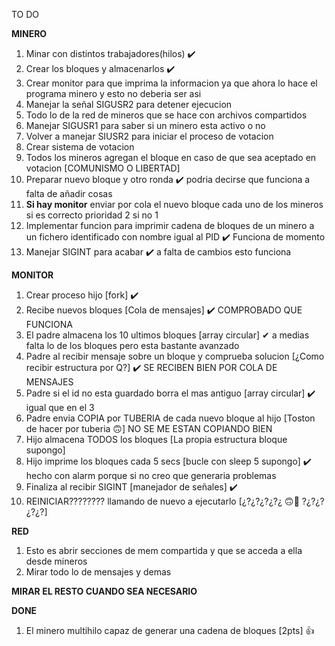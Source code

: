 TO DO 

**MINERO** 
1.  Minar con distintos trabajadores(hilos)   ✔️
2.  Crear los bloques y almacenarlos  ✔️
3.  Crear monitor para que imprima la informacion ya que ahora lo hace el programa minero y esto no deberia ser asi 
4.  Manejar la señal SIGUSR2 para detener ejecucion
5.  Todo lo de la red de mineros que se hace con archivos compartidos
6.  Manejar SIGUSR1 para saber si un minero esta activo o no
7.  Volver a manejar SIUSR2 para iniciar el proceso de votacion
8.  Crear sistema de votacion
9.  Todos los mineros agregan el bloque en caso de que sea aceptado en votacion [COMUNISMO O LIBERTAD]
10. Preparar nuevo bloque y otro ronda ✔️ podria decirse que funciona a falta de añadir cosas
11. **Si hay monitor**  enviar por cola el nuevo bloque cada uno de los mineros si es correcto prioridad 2 si no 1
12. Implementar funcion para imprimir cadena de bloques de un minero a un fichero identificado con nombre igual al PID ✔️ Funciona de momento
13. Manejar SIGINT para acabar ✔️ a falta de cambios esto funciona 

**MONITOR**
1.  Crear proceso hijo  [fork] ✔️
2.  Recibe nuevos bloques   [Cola de mensajes] ✔️ COMPROBADO QUE FUNCIONA
3.  El padre almacena los 10 ultimos bloques [array circular] ✔ a medias falta lo de los bloques pero esta bastante avanzado
4.  Padre al recibir mensaje sobre un bloque y comprueba solucion  [¿Como recibir estructura por Q?] ✔️ SE RECIBEN BIEN POR COLA DE MENSAJES
5.  Padre si el id no esta guardado borra el mas antiguo    [array circular] ✔️ igual que en el 3
6.  Padre envia COPIA por TUBERIA de cada nuevo bloque al hijo [Toston de hacer por tuberia :upside_down_face:] NO SE ME ESTAN COPIANDO BIEN 
7.  Hijo almacena TODOS los bloques         [La propia estructura bloque supongo]
8.  Hijo imprime los bloques cada 5 secs    [bucle con sleep 5 supongo] ✔️ hecho con alarm porque si no creo que generaria problemas
9.  Finaliza al recibir SIGINT  [manejador de señales] ✔️ 
10. REINICIAR???????? llamando de nuevo a ejecutarlo [¿?¿?¿?¿?¿ :upside_down_face::exploding_head: ?¿?¿?¿?¿?]
    
**RED**
1. Esto es abrir secciones de mem compartida y que se acceda a ella desde mineros 
2. Mirar todo lo de mensajes y demas

**MIRAR EL RESTO CUANDO SEA NECESARIO**


**DONE**

1.  El minero multihilo capaz de generar una cadena de bloques  [2pts] :+1:

